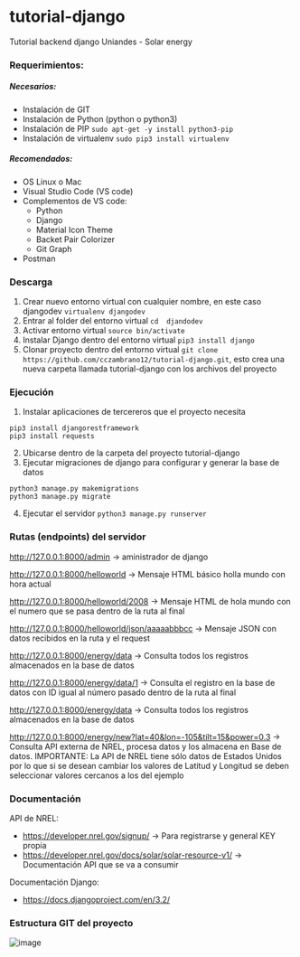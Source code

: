 # tutorial-django
Tutorial backend django Uniandes - Solar energy

### Requerimientos:

##### Necesarios:
* Instalación de GIT
* Instalación de Python (python o python3)
* Instalación de PIP `sudo apt-get -y install python3-pip`
* Instalación de virtualenv `sudo pip3 install virtualenv`

##### Recomendados:
* OS Linux o Mac
* Visual Studio Code (VS code)
* Complementos de VS code:
  * Python
  * Django
  * Material Icon Theme
  * Backet Pair Colorizer
  * Git Graph
* Postman

### Descarga
1. Crear nuevo entorno virtual con cualquier nombre, en este caso djangodev `virtualenv djangodev`
2. Entrar al folder del entorno virtual `cd  djandodev`
3. Activar entorno virtual `source bin/activate`
4. Instalar Django dentro del entorno virtual `pip3 install django`
5. Clonar proyecto dentro del entorno virtual `git clone https://github.com/cczambrano12/tutorial-django.git`, esto crea una nueva carpeta llamada tutorial-django con los archivos del proyecto

### Ejecución
1. Instalar aplicaciones de tercereros que el proyecto necesita
```
pip3 install djangorestframework
pip3 install requests
```
2. Ubicarse dentro de la carpeta del proyecto tutorial-django
3. Ejecutar migraciones de django para configurar y generar la base de datos
```
python3 manage.py makemigrations
python3 manage.py migrate
```
4. Ejecutar el servidor `python3 manage.py runserver`

### Rutas (endpoints) del servidor
http://127.0.0.1:8000/admin -> aministrador de django

http://127.0.0.1:8000/helloworld -> Mensaje HTML básico holla mundo con hora actual

http://127.0.0.1:8000/helloworld/2008 -> Mensaje HTML de hola mundo con el numero que se pasa dentro de la ruta al final

http://127.0.0.1:8000/helloworld/json/aaaaabbbcc -> Mensaje JSON con datos recibidos en la ruta y el request 

http://127.0.0.1:8000/energy/data -> Consulta todos los registros almacenados en la base de datos

http://127.0.0.1:8000/energy/data/1 -> Consulta el registro en la base de datos con ID igual al número pasado dentro de la ruta al final

http://127.0.0.1:8000/energy/data -> Consulta todos los registros almacenados en la base de datos

http://127.0.0.1:8000/energy/new?lat=40&lon=-105&tilt=15&power=0.3 -> Consulta API externa de NREL, procesa datos y los almacena en Base de datos.
IMPORTANTE: La API de NREL tiene sólo datos de Estados Unidos por lo que si se desean cambiar los valores de Latitud y Longitud se deben seleccionar valores cercanos a los del ejemplo

### Documentación
API de NREL:
* https://developer.nrel.gov/signup/ -> Para registrarse y general KEY propia
* https://developer.nrel.gov/docs/solar/solar-resource-v1/ -> Documentación API que se va a consumir

Documentación Django:
* https://docs.djangoproject.com/en/3.2/


### Estructura GIT del proyecto
![image](https://user-images.githubusercontent.com/67881744/114646709-60a49a80-9ca1-11eb-9cc3-09ef122ce57b.png)
